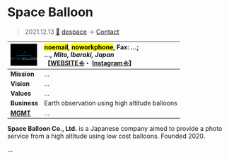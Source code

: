 # Space Balloon
> 2021.12.13 [🚀](../../../index/index.md) [despace](../index.md) → [Contact](../contact.md)

|[![](../f/contact/s/space_balloon_logo1_thumb.webp)](../f/contact/s/space_balloon_logo1.webp)|<mark>noemail</mark>, <mark>noworkphone</mark>, Fax: …;<br> *…, Mito, Ibaraki, Japan*<br> 【[WEBSITE ⎆](https://www.spaceballoon.co.jp/)・ [Instagram ⎆](https://www.instagram.com/spaceballoon_official)】|
|:-|:-|
|**Mission**|…|
|**Vision**|…|
|**Values**|…|
|**Business**|Earth observation using high altitude balloons|
|**[MGMT](../mgmt.md)**|…|

**Space Balloon Co., Ltd.** is a Japanese company aimed to provide a photo service from a high altitude using low cost balloons. Founded 2020.

<p style="page-break-after:always"> </p>

…

